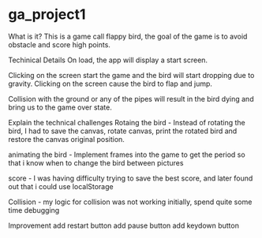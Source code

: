 # ga_project1

What is it?
This is a game call flappy bird, the goal of the game is to avoid obstacle and score high points.

Techinical Details
On load, the app will display a start screen. 

Clicking on the screen start the game and the bird will start dropping due to gravity. Clicking on the screen cause the bird to flap and jump.

Collision with the ground or any of the pipes will result in the bird dying and bring us to the game over state.

Explain the technical challenges
Rotaing the bird - Instead of rotating the bird, I had to save the canvas, rotate canvas, print the rotated bird and restore the canvas original position.

animating the bird - Implement frames into the game to get the period so that i know when to change the bird between pictures

score - I was having difficulty trying to save the best score, and later found out that i could use localStorage

Collision - my logic for collision was not working initially, spend quite some time debugging

Improvement
add restart button
add pause button
add keydown button
